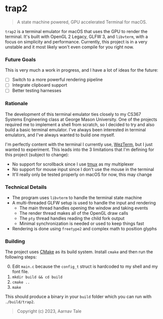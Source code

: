 # trap2
> A state machine powered, GPU accelerated Terminal for macOS.

`trap2` is a terminal emulator for macOS that uses the GPU to render the terminal.
It's built with OpenGL 2 Legacy, GLFW 3, and `libvterm`, with a focus on simplicity and performance.
Currently, this project is in a very unstable and it most likely won't even compile for you right now.

### Future Goals
This is very much a work in progress, and I have a lot of ideas for the future:

- [ ] Switch to a more powerful rendering pipeline
- [ ] Integrate clipboard support
- [ ] Better testing harnesses

### Rationale
The development of this terminal emulator ties closely to my CS367 Systems Engineering class at George Mason University.
One of the projects required me to implement a shell from scratch, so I decided to try and also build a basic terminal emulator.
I've always been interested in terminal emulators, and I've always wanted to build one myself.

I'm perfectly content with the terminal I currently use, [WezTerm](https://wezfurlong.org/wezterm), but I just wanted to experiment.
This leads into the 3 limitations that I'm defining for this project (subject to change):
- No support for scrollback since I use [tmux](https://github.com/tmux/tmux) as my multiplexer
- No support for mouse input since I don't use the mouse in the terminal
- It'll really only be tested properly on macOS for now, this may change

### Technical Details
- The program uses `libvterm` to handle the terminal state machine
- A multi-threaded GLFW setup is used to handle the input and rendering
    - The main thread handles opening the window and taking events
    - The render thread makes all of the OpenGL draw calls
    - The `pty` thread handles reading the child fork output
    - Minimal synchronization is needed or used to keep things fast
- Rendering is done using `freetype2` and complex math to position glyphs

### Building
The project uses [CMake](https://cmake.org/) as its build system. Install `cmake` and then run the following steps:

0. Edit `main.c` because the `config_t` struct is hardcoded to my shell and my font file.
1. `mkdir build && cd build`
2. `cmake ..`
3. `make`

This should produce a binary in your `build` folder which you can run with `./build/trap2`.

> Copyright (c) 2023, Aarnav Tale
